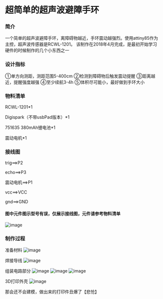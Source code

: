 # 超简单的超声波避障手环
### 简介
一个简单的超声波避障手环，离障碍物越近，手环震动越强烈。使用attiny85作为主控，超声波传感器是RCWL-1201。
该制作在2018年4月完成，是最初开始学习硬件的时候制作的几个小东西之一
### 设计指标
①单方向测距，测距范围5-400cm
②检测到障碍物后触发震动提醒
③距离越近，提醒强度越强
④至少续航3-4h
⑤体积尽可能小，最好做到手环大小

### 物料清单
RCWL-1201*1

Digispark（不带usbPad版本）*1

751635 380mAh锂电池*1

震动电机*1

### 接线图
  trig==>P2
  
  echo==>P3
  
  震动电机==>P1
  
  vcc==>VCC
  
  gnd==>GND
  
#### 图中元件图示型号有误，仅展示接线图，元件请参考物料清单
![image](https://github.com/blackbox114/tiny_wristband/blob/master/img/0.png)

### 制作过程
准备材料
![image](https://github.com/blackbox114/tiny_wristband/blob/master/img/1.jpg)

焊接导线
![image](https://github.com/blackbox114/tiny_wristband/blob/master/img/2.jpg)

组装电路部分
![image](https://github.com/blackbox114/tiny_wristband/blob/master/img/3.jpg)
![image](https://github.com/blackbox114/tiny_wristband/blob/master/img/4.jpg)
![image](https://github.com/blackbox114/tiny_wristband/blob/master/img/5.jpg)

3D打印外壳
![image](https://github.com/blackbox114/tiny_wristband/blob/master/img/6.jpg)

那会还不会建模，做出来的打印件丑爆了【悲怆】
